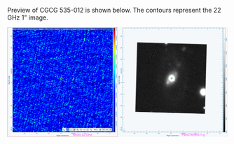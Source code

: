 Preview of CGCG 535-012 is shown below. The contours represent the 22 GHz 1" image. 

![CGCG535-012.png](CGCG535-012.png "CGCG535-012")

